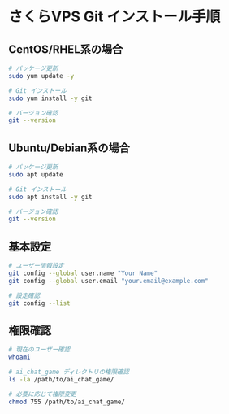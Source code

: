 # さくらVPS Git インストール手順

## CentOS/RHEL系の場合
```bash
# パッケージ更新
sudo yum update -y

# Git インストール
sudo yum install -y git

# バージョン確認
git --version
```

## Ubuntu/Debian系の場合
```bash
# パッケージ更新
sudo apt update

# Git インストール
sudo apt install -y git

# バージョン確認
git --version
```

## 基本設定
```bash
# ユーザー情報設定
git config --global user.name "Your Name"
git config --global user.email "your.email@example.com"

# 設定確認
git config --list
```

## 権限確認
```bash
# 現在のユーザー確認
whoami

# ai_chat_game ディレクトリの権限確認
ls -la /path/to/ai_chat_game/

# 必要に応じて権限変更
chmod 755 /path/to/ai_chat_game/
```
